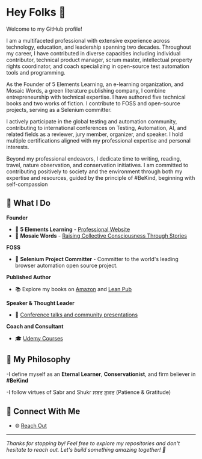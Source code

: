 # Hey Folks 👋

Welcome to my GitHub profile! 

I am a multifaceted professional with extensive experience across technology, education, and leadership spanning two decades. Throughout my career, I have contributed in diverse capacities including individual contributor, technical product manager, scrum master, intellectual property rights coordinator, and coach specializing in open-source test automation tools and programming.

As the Founder of 5 Elements Learning, an e-learning organization, and Mosaic Words, a green literature publishing company, I combine entrepreneurship with technical expertise. I have authored five technical books and two works of fiction. I contribute to FOSS and open-source projects, serving as a Selenium committer.

I actively participate in the global testing and automation community, contributing to international conferences on Testing, Automation, AI, and related fields as a reviewer, jury member, organizer, and speaker. I hold multiple certifications aligned with my professional expertise and personal interests.

Beyond my professional endeavors, I dedicate time to writing, reading, travel, nature observation, and conservation initiatives. I am committed to contributing positively to society and the environment through both my expertise and resources, guided by the principle of #BeKind, beginning with self-compassion

## 🚀 What I Do

**Founder**
- 🌟 **5 Elements Learning** - [Professional Website](https://5elementslearning.dev/)
- 📝 **Mosaic Words** - [Raising Collective Consciousness Through Stories](https://mosaicwords.com/)

**FOSS**
- 🤖 **Selenium Project Committer** -  Committer to the world's leading browser automation open source project.

**Published Author**
- 📚 Explore my books on [Amazon](https://www.amazon.com/author/pallavisharma) and [Lean Pub](https://leanpub.com/u/pallavi-sharma)

**Speaker & Thought Leader**
- 🎤 [Conference talks and community presentations](https://www.youtube.com/watch?v=QnsYRwX91cc&list=PLAetR45q7aG1AcR_V9NjTKoCFpMlQXZqn)

**Coach and Consultant**
- 🎓 [Udemy Courses](https://www.udemy.com/user/2745929c-548d-4081-bdad-8c58ecb41549/)
  
## 🌱 My Philosophy
-I define myself as an **Eternal Learner**, **Conservationist**, and firm believer in **#BeKind**

-I follow virtues of Sabr and Shukr ਸਬਰ ਸ਼ੁਕਰ (Patience & Gratitude)

## 🔗 Connect With Me
- 🌐 [Reach Out](https://linktr.ee/musepallavi)
---

*Thanks for stopping by! Feel free to explore my repositories and don't hesitate to reach out. Let's build something amazing together! 🌟*
<!--
**pallavigitwork/pallavigitwork** is a ✨ _special_ ✨ repository because its `README.md` (this file) appears on your GitHub profile.

Here are some ideas to get you started:

- 🔭 I’m currently working on ...
- 🌱 I’m currently learning ...
- 👯 I’m looking to collaborate on ...
- 🤔 I’m looking for help with ...
- 💬 Ask me about ...
- 📫 How to reach me: ...
- 😄 Pronouns: ...
- ⚡ Fun fact: ...
-->

